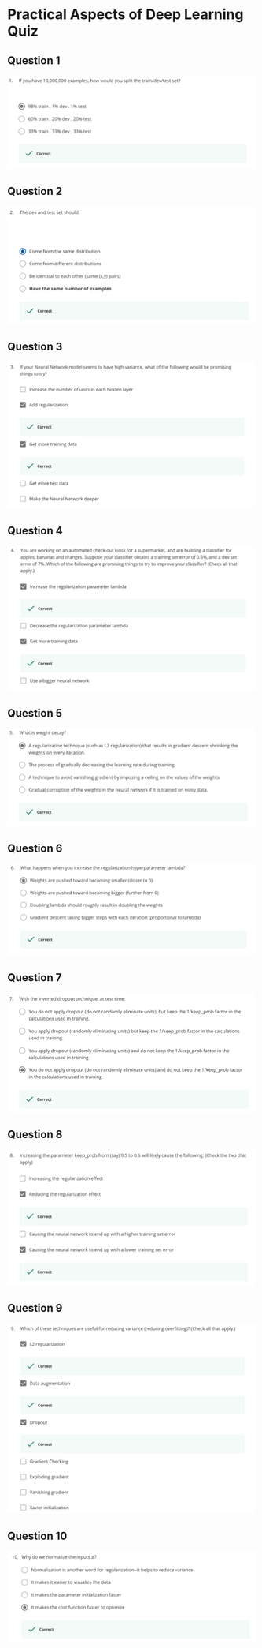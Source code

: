 # Practical Aspects of Deep Learning Quiz

Question 1
----------
![Question 1](Question1.png)

Question 2
----------
![Question 2](Question2.png)

Question 3
----------
![Question 3](Question3.png)

Question 4
----------
![Question 4](Question4.png)

Question 5
----------
![Question 5](Question5.png)

Question 6
----------
![Question 6](Question6.png)

Question 7
----------
![Question 7](Question7.png)

Question 8
----------
![Question 8](Question8.png)

Question 9
----------
![Question 9](Question9.png)

Question 10
----------
![Question 10](Question10.png)